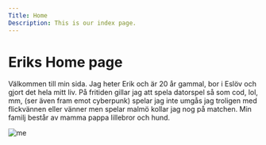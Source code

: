 ```yaml
---
Title: Home
Description: This is our index page.
---
```


Eriks Home page
==========================

Välkommen till min sida. Jag heter Erik och är 20 år gammal, bor i Eslöv och gjort det hela mitt
liv. På fritiden gillar jag att spela datorspel så som cod, lol, mm, (ser även fram emot cyberpunk)
spelar jag inte umgås jag troligen med flickvännen eller vänner men spelar malmö kollar jag nog på 
matchen. Min familj består av mamma pappa lillebror och hund.

![me](%assets_url%/img/erik.png)
